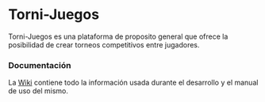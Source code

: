 # Torni-Juegos

Torni-Juegos es una plataforma de proposito general que ofrece la posibilidad de crear torneos competitivos entre jugadores.

### Documentación
La [Wiki](https://github.com/nahumrosillo/Torni-Juegos/wiki) contiene todo la información usada durante el desarrollo y el manual de uso del mismo.
